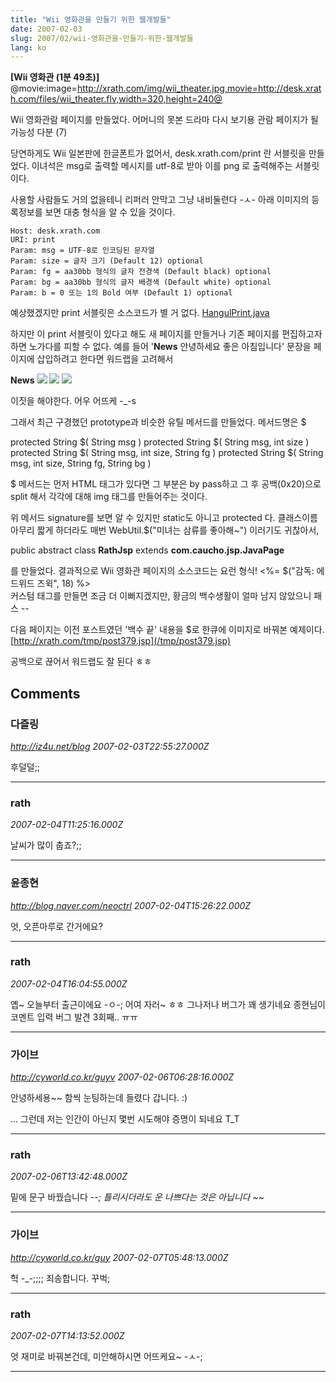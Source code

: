 ```yaml
---
title: "Wii 영화관을 만들기 위한 웹개발들"
date: 2007-02-03
slug: 2007/02/wii-영화관을-만들기-위한-웹개발들
lang: ko
---
```


**[Wii 영화관 (1분 49초)]**
@movie:image=http://xrath.com/img/wii_theater.jpg,movie=http://desk.xrath.com/files/wii_theater.flv,width=320,height=240@

Wii 영화관람 페이지를 만들었다.
어머니의 못본 드라마 다시 보기용 관람 페이지가 될 가능성 다분 (7) 

당연하게도 Wii 일본판에 한글폰트가 없어서, desk.xrath.com/print 란 서블릿을 만들었다.
이녀석은 msg로 출력할 메시지를 utf-8로 받아 이를 png 로 출력해주는 서블릿이다.

사용할 사람들도 거의 없을테니 리퍼러 안막고 그냥 내비둘련다 -ㅅ-
아래 이미지의 등록정보를 보면 대충 형식을 알 수 있을 것이다.

```
Host: desk.xrath.com
URI: print
Param: msg = UTF-8로 인코딩된 문자열
Param: size = 글자 크기 (Default 12) optional
Param: fg = aa30bb 형식의 글자 전경색 (Default black) optional
Param: bg = aa30bb 형식의 글자 배경색 (Default white) optional
Param: b = 0 또는 1의 Bold 여부 (Default 1) optional
```

예상했겠지만 print 서블릿은 소스코드가 별 거 없다. [HangulPrint.java](/files/HangulPrint.html)

하지만 이 print 서블릿이 있다고 해도 새 페이지를 만들거나 기존 페이지를 편집하고자 하면 노가다를 피할 수 없다. 예를 들어 '<b>News</b> 안녕하세요 좋은 아침입니다' 문장을 페이지에 삽입하려고 한다면 워드랩을 고려해서 

<b>News</b> <img src="/print?msg=%EC%95%88%EB%85%95%ED%95%98%EC%84%B8%EC%9A%94" > <img src="/print?msg=%EC%A2%8B%EC%9D%80"> <img src="/print?msg=%EC%95%84%EC%B9%A8%EC%9E%85%EB%8B%88%EB%8B%A4">

이짓을 해야한다. 어우 어뜨케 -_-s

그래서 최근 구경했던 prototype과 비슷한 유틸 메서드를 만들었다. 메서드명은 $ 

protected String $( String msg )
protected String $( String msg, int size )
protected String $( String msg, int size, String fg )
protected String $( String msg, int size, String fg, String bg )

$ 메서드는 먼저 HTML 태그가 있다면 그 부분은 by pass하고 그 후 공백(0x20)으로 split 해서 각각에 대해 img 태그를 만들어주는 것이다. 

위 메서드 signature를 보면 알 수 있지만 static도 아니고 protected 다. 
클래스이름 아무리 짧게 하더라도 매번 WebUtil.$("미녀는 삼류를 좋아해~") 이러기도 귀찮아서,

public abstract class **RathJsp** extends **com.caucho.jsp.JavaPage**

를 만들었다. 결과적으로 Wii 영화관 페이지의 소스코드는 요런 형식!
<%= $("감독: 에드위드 즈윅", 18) %><br>
커스텀 태그를 만들면 조금 더 이뻐지겠지만, 황금의 백수생활이 얼마 남지 않았으니 패스 --

다음 페이지는 이전 포스트였던 '백수 끝' 내용을 $로 한큐에 이미지로 바꿔본 예제이다.
[http://xrath.com/tmp/post379.jsp](/tmp/post379.jsp)

공백으로 끊어서 워드랩도 잘 된다 ㅎㅎ

## Comments

### 다즐링
*http://iz4u.net/blog*
*2007-02-03T22:55:27.000Z*

후덜덜;;

---

### rath
*2007-02-04T11:25:16.000Z*

날씨가 많이 춥죠?;;

---

### 윤종현
*http://blog.naver.com/neoctrl*
*2007-02-04T15:26:22.000Z*

엇, 오픈마루로 간거에요?

---

### rath
*2007-02-04T16:04:55.000Z*

옙~ 오늘부터 출근이에요 -ㅇ-; 어여 자러~ ㅎㅎ
그나저나 버그가 꽤 생기네요 종현님이 코멘트 입력 버그 발견 3회째.. ㅠㅠ

---

### 가이브
*http://cyworld.co.kr/guyv*
*2007-02-06T06:28:16.000Z*

안녕하세용~~ 함씩 눈팅하는데 들렸다 갑니다. :)

... 그런데 저는 인간이 아닌지 몇번 시도해야 증명이 되네요 T_T

---

### rath
*2007-02-06T13:42:48.000Z*

밑에 문구 바꿨습니다 -_-; 틀리시더라도 운 나쁘다는 것은 아닙니다 ~_~

---

### 가이브
*http://cyworld.co.kr/guy*
*2007-02-07T05:48:13.000Z*

헉 -_-;;;; 죄송합니다. 꾸벅;

---

### rath
*2007-02-07T14:13:52.000Z*

엇 재미로 바꿔본건데, 미안해하시면 어뜨케요~ -ㅅ-;

---

